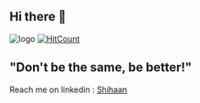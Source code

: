 ## Hi there 👋
![logo](https://images.vexels.com/media/users/3/166382/isolated/preview/1ad81b62ad0ec81a584bc22016fd016f-html-programming-language-flat-by-vexels.png=100x20)
[![HitCount](http://hits.dwyl.com/theneoterik/theneoterik.svg)](http://hits.dwyl.com/theneoterik/theneoterik)

<!--
**theneoterik/theneoterik** is a ✨ _special_ ✨ repository because its `README.md` (this file) appears on your GitHub profile.


                
-->
## "Don't be the same, be better!" ##

 
Reach me on linkedin : [Shihaan](https://www.linkedin.com/in/shihaan-w-s-7b6a851a0/)

